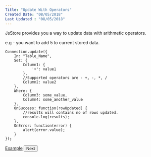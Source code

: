 ```yaml
---
Title: "Update With Operators"
Created Date: "08/05/2018"
Last Updated : "08/05/2018"
---
```


JsStore provides you a way to update data with arithmetic operators.

e.g - you want to add 5 to current stored data.

```
Connection.update({
    In: "Table_Name",
    Set: {
        Column1: {
            '+': value1
        },
        //Supported operators are - +, -, *, /
        Column2: value2
    },
    Where: {
        Column3: some_value,
        Column4: some_another_value
    },
    OnSuccess: function(rowUpdated) {
        //results will contains no of rows updated.
        console.log(results);
    },
    OnError: function(error) {
        alert(error.value);
    }
});
```

<p class="margin-top-40px center-align">
    <a class="btn info" target="_blank" href="/example/update_with_operators">Example</a>
    <button class="btn info btnNext">Next</button>
</p>

